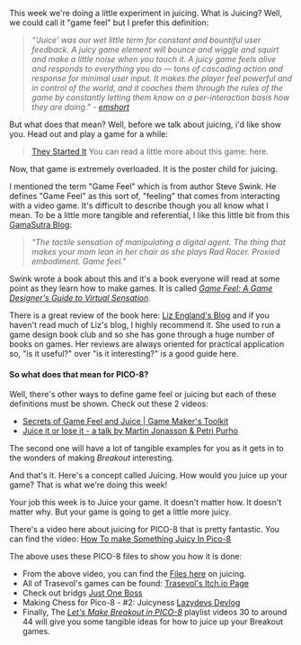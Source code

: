 This week we're doing a little experiment in juicing. What is Juicing? Well, we could call it "game feel" but I prefer this definition: 

>*“'Juice' was our wet little term for constant and bountiful user feedback. A juicy game element will bounce and wiggle and squirt and make a little noise when you touch it. A juicy game feels alive and responds to everything you do — tons of cascading action and response for minimal user input. It makes the player feel powerful and in control of the world, and it coaches them through the rules of the game by constantly letting them know on a per-interaction basis how they are doing." - [emshort](https://emshort.blog/2008/05/24/make-it-juicy/)*

But what does that mean? Well, before we talk about juicing, i'd like show you. Head out and play a game for a while: 

> [They Started It](https://www.lexaloffle.com/bbs/?tid=4088) You can read a little more about this game: here.

Now, that game is extremely overloaded. It is the poster child for juicing.

I mentioned the term "Game Feel" which is from author Steve Swink. He defines "Game Feel" as this sort of, "feeling" that comes from interacting with a video game. It's difficult to describe though you all know what I mean. To be a little more tangible and referential, I like this little bit from this [GamaSutra Blog](http://www.gamasutra.com/view/feature/130734/game_feel_the_secret_ingredient.php):

> *"The tactile sensation of manipulating a digital agent. The thing that makes your mom lean in her chair as she plays Rad Racer. Proxied embodiment. Game feel."*

Swink wrote a book about this and it's a book everyone will read at some point as they learn how to make games. It is called [_Game Feel: A Game Designer's Guide to Virtual Sensation_](http://www.game-feel.com/). 

There is a great review of the book here: [Liz England's Blog](http://www.lizengland.com/blog/2015/08/review-game-feel-by-steve-swink/) and if you haven't read much of Liz's blog, I highly recommend it. She used to run a game design book club and so she has gone through a huge number of books on games. Her reviews are always oriented for practical application so, "is it useful?" over "is it interesting?" is a good guide here.

#### So what does that mean for PICO-8? 

Well, there's other ways to define game feel or juicing but each of these definitions must be shown. Check out these 2 videos: 

* [Secrets of Game Feel and Juice | Game Maker's Toolkit](https://www.youtube.com/watch?v=216_5nu4aVQ)
* [Juice it or lose it - a talk by Martin Jonasson & Petri Purho](https://www.youtube.com/watch?v=Fy0aCDmgnxg)

The second one will have a lot of tangible examples for you as it gets in to the wonders of making _Breakout_ interesting.

And that's it. Here's a concept called Juicing. How would you juice up your game? That is what we're doing this week! 

Your job this week is to Juice your game. It doesn't matter how. It doesn't matter why. But your game is going to get a little more juicy.

There's a video here about juicing for PICO-8 that is pretty fantastic. You can find the video: 
[How To make Something Juicy In Pico-8](https://www.youtube.com/watch?v=Kut0dirprmU)

The above uses these PICO-8 files to show you how it is done: 
* From the above video, you can find the [Files here](https://www.dropbox.com/s/e240vk3gjyvzzsg/theJuice.zip?dl=0) on juicing.
* All of Trasevol's games can be found: [Trasevol's Itch.io Page](https://trasevol-dog.itch.io/)
* Check out bridgs [Just One Boss](https://www.lexaloffle.com/bbs/?tid=30767)
* Making Chess for Pico-8 - #2: Juicyness [Lazydevs Devlog](https://krystman.itch.io/pico-checkmate/devlog/34246/making-chess-for-pico-8-2-juicyness)
* Finally, The [_Let's Make Breakout in PICO-8_](https://www.youtube.com/watch?v=YQzwVDMIfyU&list=PLea8cjCua_P0qjjiG8G5FBgqwpqMU7rBk) playlist videos 30 to around 44 will give you some tangible ideas for how to juice up your Breakout games. 


